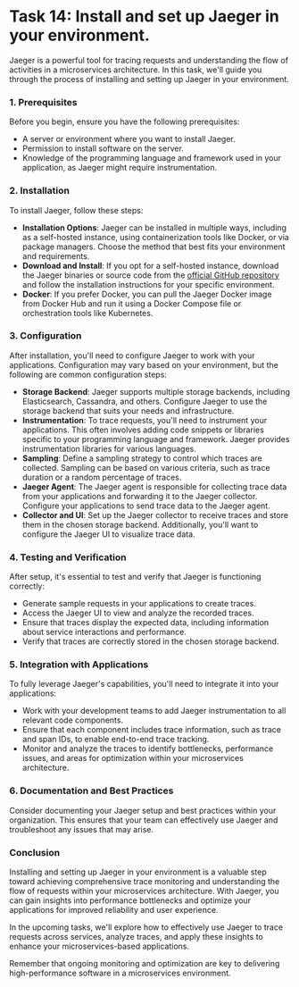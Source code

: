 # Task 14: Install and set up Jaeger in your environment.

Jaeger is a powerful tool for tracing requests and understanding the flow of activities in a microservices architecture. In this task, we'll guide you through the process of installing and setting up Jaeger in your environment.

### 1. Prerequisites

Before you begin, ensure you have the following prerequisites:

- A server or environment where you want to install Jaeger.
- Permission to install software on the server.
- Knowledge of the programming language and framework used in your application, as Jaeger might require instrumentation.

### 2. Installation

To install Jaeger, follow these steps:

- **Installation Options**: Jaeger can be installed in multiple ways, including as a self-hosted instance, using containerization tools like Docker, or via package managers. Choose the method that best fits your environment and requirements.
- **Download and Install**: If you opt for a self-hosted instance, download the Jaeger binaries or source code from the [official GitHub repository](https://github.com/jaegertracing/jaeger) and follow the installation instructions for your specific environment.
- **Docker**: If you prefer Docker, you can pull the Jaeger Docker image from Docker Hub and run it using a Docker Compose file or orchestration tools like Kubernetes.

### 3. Configuration

After installation, you'll need to configure Jaeger to work with your applications. Configuration may vary based on your environment, but the following are common configuration steps:

- **Storage Backend**: Jaeger supports multiple storage backends, including Elasticsearch, Cassandra, and others. Configure Jaeger to use the storage backend that suits your needs and infrastructure.
- **Instrumentation**: To trace requests, you'll need to instrument your applications. This often involves adding code snippets or libraries specific to your programming language and framework. Jaeger provides instrumentation libraries for various languages.
- **Sampling**: Define a sampling strategy to control which traces are collected. Sampling can be based on various criteria, such as trace duration or a random percentage of traces.
- **Jaeger Agent**: The Jaeger agent is responsible for collecting trace data from your applications and forwarding it to the Jaeger collector. Configure your applications to send trace data to the Jaeger agent.
- **Collector and UI**: Set up the Jaeger collector to receive traces and store them in the chosen storage backend. Additionally, you'll want to configure the Jaeger UI to visualize trace data.

### 4. Testing and Verification

After setup, it's essential to test and verify that Jaeger is functioning correctly:

- Generate sample requests in your applications to create traces.
- Access the Jaeger UI to view and analyze the recorded traces.
- Ensure that traces display the expected data, including information about service interactions and performance.
- Verify that traces are correctly stored in the chosen storage backend.

### 5. Integration with Applications

To fully leverage Jaeger's capabilities, you'll need to integrate it into your applications:

- Work with your development teams to add Jaeger instrumentation to all relevant code components.
- Ensure that each component includes trace information, such as trace and span IDs, to enable end-to-end trace tracking.
- Monitor and analyze the traces to identify bottlenecks, performance issues, and areas for optimization within your microservices architecture.

### 6. Documentation and Best Practices

Consider documenting your Jaeger setup and best practices within your organization. This ensures that your team can effectively use Jaeger and troubleshoot any issues that may arise.

### **Conclusion**

Installing and setting up Jaeger in your environment is a valuable step toward achieving comprehensive trace monitoring and understanding the flow of requests within your microservices architecture. With Jaeger, you can gain insights into performance bottlenecks and optimize your applications for improved reliability and user experience.

In the upcoming tasks, we'll explore how to effectively use Jaeger to trace requests across services, analyze traces, and apply these insights to enhance your microservices-based applications.

Remember that ongoing monitoring and optimization are key to delivering high-performance software in a microservices environment.